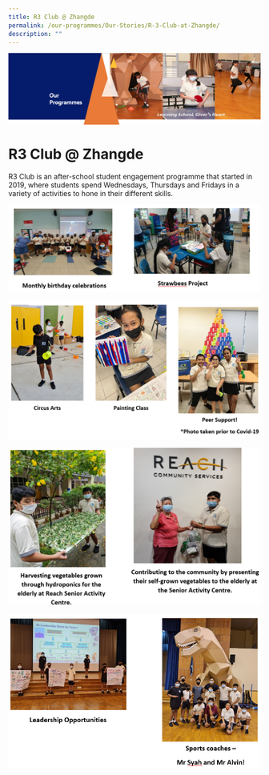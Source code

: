 ```yaml
---
title: R3 Club @ Zhangde
permalink: /our-programmes/Our-Stories/R-3-Club-at-Zhangde/
description: ""
---
```


![](/images/OurProgrammes.png)

R3 Club @ Zhangde 
==================

R3 Club is an after-school student engagement programme that started in 2019, where students spend Wednesdays, Thursdays and Fridays in a variety of activities to hone in their different skills.

![](/images/R3%20Club1.png)

![](/images/R3%20Club2.png)

![](/images/R3%20Club3.png)

![](/images/R3%20Club4.png)
